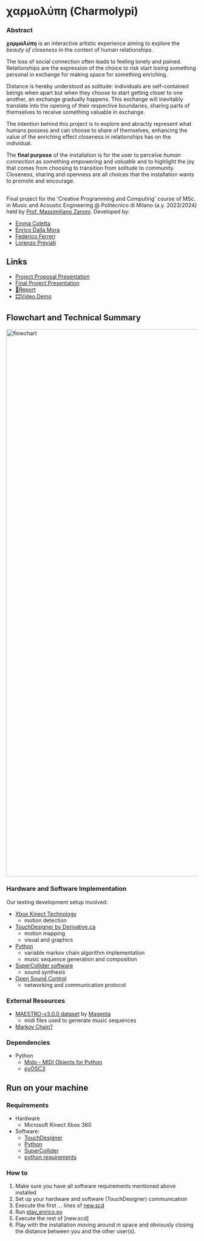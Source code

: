 # χαρμολύπη (Charmolypi)
### Abstract
***χαρμολύπη*** is an interactive artistic experience aiming to explore the *beauty of closeness* in the context of human relationships. 

The loss of social connection often leads to feeling lonely and pained. Relationships are the expression of the choice to risk start losing something personal in exchange for making space for something enriching. 

Distance is hereby understood as solitude: individuals are self-contained beings when apart but when they choose to start getting closer to one another, an exchange gradually happens. This exchange will inevitably translate into the opening of their respective boundaries, sharing parts of themselves to receive something valuable in exchange. 

The intention behind this project is to explore and abractly represent what humans possess and can choose to share of themselves, enhancing the value of the enriching effect closeness in relationships has on the individual. 

The **final purpose** of the installation is for the user to perceive *human connection* as something *empowering* and *valuable* and to highlight the joy that comes from choosing to transition from solitude to community. Closeness, sharing and openness are all choices that the installation wants to promote and encourage. 

##  
Final project for the 'Creative Programming and Computing' course of MSc. in Music and Acoustic Engineering @ Politecnico di Milano (a.y. 2023/2024) held by [Prof. Massimiliano Zanoni](http://www.massimilianozanoni.it). Developed by:

- [Emma Coletta](https://github.com/emmaclt)
- [Enrico Dalla Mora](https://github.com/EnricoDallaMora)
- [Federico Ferreri](https://github.com/federicoalferreri)
- [Lorenzo Previati](https://github.com/LorenzoPreviati22)

## Links
- [Project Proposal Presentation]()
- [Final Project Presentation]()
- [📄Report]()
- [🎞️Video Demo]()

## Flowchart and Technical Summary

<img width="1440" alt="flowchart" src="https://github.com/emmaclt/CPAC-23-24-GROUP-7-draft1/assets/115798271/20c40775-68e2-4a11-92a1-da18a91f88d8">

### Hardware and Software Implementation

Our testing development setup involved:
- [Xbox Kinect Technology](https://en.wikipedia.org/wiki/Kinect)
  - motion detection 
- [TouchDesigner by Derivative.ca](https://derivative.ca)
  - motion mapping
  - visual and graphics
- [Python](https://www.python.org/downloads/)
  - variable markov chain algorithm implementation
  - music sequence generation and composition
- [SuperCollider software](https://supercollider.github.io)
  - sound synthesis
- [Open Sound Control](https://opensoundcontrol.stanford.edu/index.html)
  - networking and communication protocol

### External Resources
- [MAESTRO-v3.0.0 dataset](https://magenta.tensorflow.org/datasets/maestro#v300) by [Magenta](https://github.com/magenta/magenta)
  - midi files used to generate music sequences
- [Markov Chain?]()

### Dependencies 
- Python
  - [Mido - MIDI Objects for Python](https://github.com/mido/mido)
  - [pyOSC3](https://github.com/Qirky/pyOSC3.git)

## Run on your machine

### Requirements
- Hardware
  - Microsoft Kinect Xbox 360
- Software:
  - [TouchDesigner](https://derivative.ca)
  - [Python](https://www.python.org/downloads/)
  - [SuperCollider](https://supercollider.github.io)
  - [python requirements]()

### How to
1. Make sure you have all software requirements mentioned above installed
2. Set up your hardware and software (TouchDesigner) communication
3. Execute the first ... lines of [new.scd]()
4. Run [play_enrico.py](./)
5. Execute the rest of [new.scd]
6. Play with the installation moving around in space and obviously closing the distance between you and the other user(s). 



